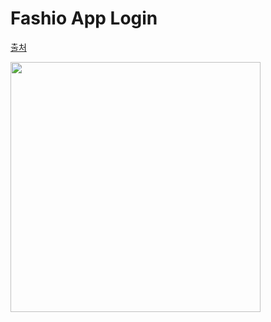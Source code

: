 # Fashio App Login
[출처](https://dribbble.com/shots/4493022-Fashio-App-Login-and-Products-Page)

<img src="https://user-images.githubusercontent.com/35518072/50834621-e4230300-1397-11e9-8cd4-195c3ef61a96.gif" width="400px">

